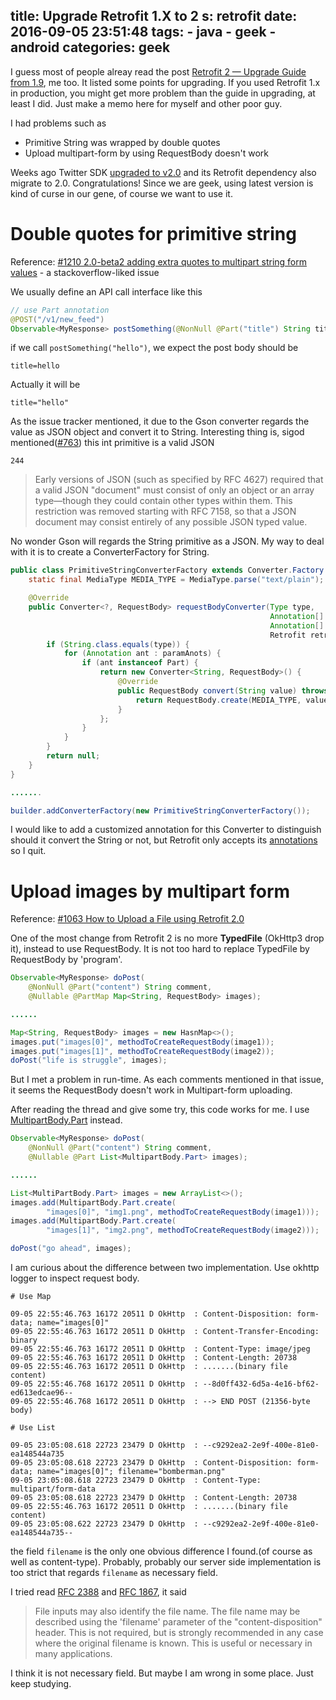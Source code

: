 title: Upgrade Retrofit 1.X to 2
s: retrofit
date: 2016-09-05 23:51:48
tags:
    - java
    - geek
    - android
categories: geek
---

I guess most of people alreay read the post [Retrofit 2 — Upgrade Guide from 1.9](https://futurestud.io/blog/retrofit-2-upgrade-guide-from-1-9), me too. It listed some points for upgrading. If you used Retrofit 1.x in production, you might get more problem than the guide in upgrading, at least I did. Just make a memo here for myself and other poor guy.

I had problems such as

* Primitive String was wrapped by double quotes
* Upload multipart-form by using RequestBody doesn't work

<!-- more -->

Weeks ago Twitter SDK [upgraded to v2.0](https://docs.fabric.io/android/changelog.html#id88) and its Retrofit dependency also migrate to 2.0. Congratulations! Since we are geek, using latest version is kind of curse in our gene, of course we want to use it.

# Double quotes for primitive string

Reference: [#1210 2.0-beta2 adding extra quotes to multipart string form values](https://github.com/square/retrofit/issues/1210) - a stackoverflow-liked issue

We usually define an API call interface like this

```java
// use Part annotation
@POST("/v1/new_feed")
Observable<MyResponse> postSomething(@NonNull @Part("title") String title);
```

if we call <code>postSomething("hello")</code>, we expect the post body should be

```
title=hello
```

Actually it will be

```
title="hello"
```

As the issue tracker mentioned, it due to the Gson converter regards the value as JSON object and convert it to String. Interesting thing is, sigod mentioned([#763](https://github.com/square/retrofit/issues/763#issuecomment-151262201)) this int primitive is a valid JSON

```
244
```

> Early versions of JSON (such as specified by RFC 4627) required that a valid JSON "document" must consist of only an object or an array type—though they could contain other types within them. This restriction was removed starting with RFC 7158, so that a JSON document may consist entirely of any possible JSON typed value.

No wonder Gson will regards the String primitive as a JSON. My way to deal with it is to create a ConverterFactory for String.

```java
public class PrimitiveStringConverterFactory extends Converter.Factory {
    static final MediaType MEDIA_TYPE = MediaType.parse("text/plain");

    @Override
    public Converter<?, RequestBody> requestBodyConverter(Type type,
                                                          Annotation[] paramAnots,
                                                          Annotation[] methodAnots,
                                                          Retrofit retrofit) {
        if (String.class.equals(type)) {
            for (Annotation ant : paramAnots) {
                if (ant instanceof Part) {
                    return new Converter<String, RequestBody>() {
                        @Override
                        public RequestBody convert(String value) throws IOException {
                            return RequestBody.create(MEDIA_TYPE, value);
                        }
                    };
                }
            }
        }
        return null;
    }
}

.......

builder.addConverterFactory(new PrimitiveStringConverterFactory());
```

I would like to add a customized annotation for this Converter to distinguish should it convert the String or not, but Retrofit only accepts its [annotations](https://square.github.io/retrofit/2.x/retrofit/) so I quit.

# Upload images by multipart form

Reference: [#1063 How to Upload a File using Retrofit 2.0](https://github.com/square/retrofit/issues/1063)

One of the most change from Retrofit 2 is no more **TypedFile** (OkHttp3 drop it), instead to use RequestBody. It is not too hard to replace TypedFile by RequestBody by 'program'.

```java
Observable<MyResponse> doPost(
    @NonNull @Part("content") String comment,
    @Nullable @PartMap Map<String, RequestBody> images);

......

Map<String, RequestBody> images = new HasnMap<>();
images.put("images[0]", methodToCreateRequestBody(image1));
images.put("images[1]", methodToCreateRequestBody(image2));
doPost("life is struggle", images);
```

But I met a problem in run-time. As each comments mentioned in that issue, it seems the RequestBody doesn't work in Multipart-form uploading.

After reading the thread and give some try, this code works for me. I use [MultipartBody.Part](https://square.github.io/okhttp/3.x/okhttp/okhttp3/MultipartBody.Part.html) instead.

```java
Observable<MyResponse> doPost(
    @NonNull @Part("content") String comment,
    @Nullable @Part List<MultipartBody.Part> images);

......

List<MultiPartBody.Part> images = new ArrayList<>();
images.add(MultipartBody.Part.create(
        "images[0]", "img1.png", methodToCreateRequestBody(image1)));
images.add(MultipartBody.Part.create(
        "images[1]", "img2.png", methodToCreateRequestBody(image2)));

doPost("go ahead", images);
```

I am curious about the difference between two implementation. Use okhttp logger to inspect request body.

```
# Use Map

09-05 22:55:46.763 16172 20511 D OkHttp  : Content-Disposition: form-data; name="images[0]"
09-05 22:55:46.763 16172 20511 D OkHttp  : Content-Transfer-Encoding: binary
09-05 22:55:46.763 16172 20511 D OkHttp  : Content-Type: image/jpeg
09-05 22:55:46.763 16172 20511 D OkHttp  : Content-Length: 20738
09-05 22:55:46.763 16172 20511 D OkHttp  : .......(binary file content)
09-05 22:55:46.768 16172 20511 D OkHttp  : --8d0ff432-6d5a-4e16-bf62-ed613edcae96--
09-05 22:55:46.768 16172 20511 D OkHttp  : --> END POST (21356-byte body)

# Use List

09-05 23:05:08.618 22723 23479 D OkHttp  : --c9292ea2-2e9f-400e-81e0-ea148544a735
09-05 23:05:08.618 22723 23479 D OkHttp  : Content-Disposition: form-data; name="images[0]"; filename="bomberman.png"
09-05 23:05:08.618 22723 23479 D OkHttp  : Content-Type: multipart/form-data
09-05 23:05:08.618 22723 23479 D OkHttp  : Content-Length: 20738
09-05 22:55:46.763 16172 20511 D OkHttp  : .......(binary file content)
09-05 23:05:08.622 22723 23479 D OkHttp  : --c9292ea2-2e9f-400e-81e0-ea148544a735--

```

the field <code>filename</code> is the only one obvious difference I found.(of course as well as content-type). Probably, probably our server side implementation is too strict that regards <code>filename</code> as necessary field.

I tried read [RFC 2388](https://www.ietf.org/rfc/rfc2388.txt) and [RFC 1867](https://www.ietf.org/rfc/rfc1867.txt), it said

> File inputs may also identify the file name. The file name may be
> described using the 'filename' parameter of the "content-disposition"
> header. This is not required, but is strongly recommended in any case
> where the original filename is known. This is useful or necessary in
> many applications.

I think it is not necessary field. But maybe I am wrong in some place. Just keep studying.

